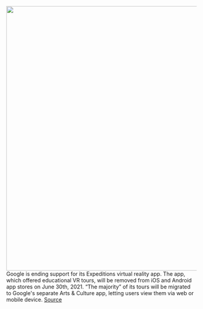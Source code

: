 <img src='https://cdn.vox-cdn.com/thumbor/kimVZW_KACVHbFiosAo6A5C-bwI=/0x0:1200x671/1200x800/filters:focal(504x240:696x432)/cdn.vox-cdn.com/uploads/chorus_image/image/67786973/expeditions.0.0.jpg' width='700px' /><br/>
Google is ending support for its Expeditions virtual reality app. The app, which offered educational VR tours, will be removed from iOS and Android app stores on June 30th, 2021. “The majority” of its tours will be migrated to Google's separate Arts & Culture app, letting users view them via web or mobile device.
<a href='https://www.theverge.com/2020/11/13/21564279/google-expeditions-vr-cardboard-tours-shutdown-arts-culture-app-migration'> Source <a/>
